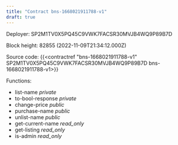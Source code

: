 ```yaml
---
title: "Contract bns-1668021911788-v1"
draft: true
---
```

Deployer: SP2M1TV0X5PQ45C9VWK7FACSR30MVJB4WQ9P89B7D


 



Block height: 82855 (2022-11-09T21:34:12.000Z)

Source code: {{<contractref "bns-1668021911788-v1" SP2M1TV0X5PQ45C9VWK7FACSR30MVJB4WQ9P89B7D bns-1668021911788-v1>}}

Functions:

* list-name _private_
* to-bool-response _private_
* change-price _public_
* purchase-name _public_
* unlist-name _public_
* get-current-name _read_only_
* get-listing _read_only_
* is-admin _read_only_
